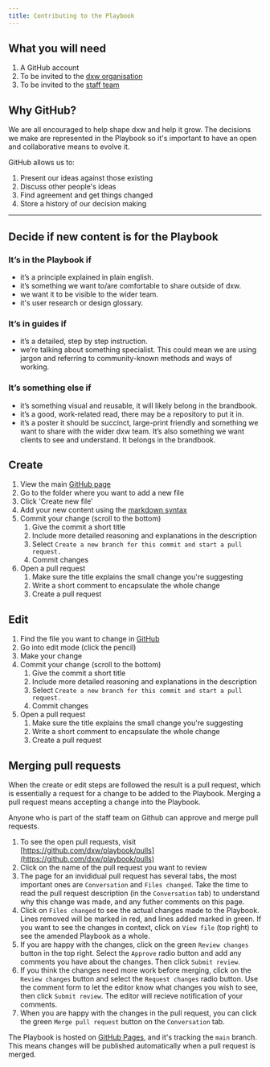 ```yaml
---
title: Contributing to the Playbook
---
```


## What you will need

1. A GitHub account
1. To be invited to the [dxw organisation](https://github.com/dxw)
1. To be invited to the [staff team](https://github.com/orgs/dxw/teams/staff)

## Why GitHub?

We are all encouraged to help shape dxw and help it grow. The decisions we make
are represented in the Playbook so it's important to have an open and
collaborative means to evolve it.

GitHub allows us to:

1. Present our ideas against those existing
1. Discuss other people's ideas
1. Find agreement and get things changed
1. Store a history of our decision making

---

## Decide if new content is for the Playbook

### It’s in the Playbook if

- it’s a principle explained in plain english.
- it’s something we want to/are comfortable to share outside of dxw.
- we want it to be visible to the wider team.
- it's user research or design glossary.

### It’s in guides if

- it’s a detailed, step by step instruction.
- we’re talking about something specialist. This could mean we are using jargon
  and referring to community-known methods and ways of working.

### It’s something else if

- it’s something visual and reusable, it will likely belong in the brandbook.
- it’s a good, work-related read, there may be a repository to put it in.
- it’s a poster it should be succinct, large-print friendly and something we
  want to share with the wider dxw team. It’s also something we want clients to
  see and understand. It belongs in the brandbook.

## Create

1. View the main [GitHub page](https://github.com/dxw/playbook)
1. Go to the folder where you want to add a new file
1. Click 'Create new file'
1. Add your new content using the
   [markdown syntax](https://guides.github.com/features/mastering-markdown/)
1. Commit your change (scroll to the bottom)
   1. Give the commit a short title
   1. Include more detailed reasoning and explanations in the description
   1. Select `Create a new branch for this commit and start a pull request.`
   1. Commit changes
1. Open a pull request
   1. Make sure the title explains the small change you're suggesting
   1. Write a short comment to encapsulate the whole change
   1. Create a pull request

## Edit

1. Find the file you want to change in [GitHub](https://github.com/dxw/playbook)
1. Go into edit mode (click the pencil)
1. Make your change
1. Commit your change (scroll to the bottom)
   1. Give the commit a short title
   1. Include more detailed reasoning and explanations in the description
   1. Select `Create a new branch for this commit and start a pull request.`
   1. Commit changes
1. Open a pull request
   1. Make sure the title explains the small change you're suggesting
   1. Write a short comment to encapsulate the whole change
   1. Create a pull request

## Merging pull requests

When the create or edit steps are followed the result is a pull request, which
is essentially a request for a change to be added to the Playbook. Merging a
pull request means accepting a change into the Playbook.

Anyone who is part of the staff team on Github can approve and merge pull
requests.

1. To see the open pull requests, visit
   [https://github.com/dxw/playbook/pulls](https://github.com/dxw/playbook/pulls)
1. Click on the name of the pull request you want to review
1. The page for an invididual pull request has several tabs, the most important
   ones are `Conversation` and `Files changed`. Take the time to read the pull
   request description (in the `Conversation` tab) to understand why this change
   was made, and any futher comments on this page.
1. Click on `Files changed` to see the actual changes made to the Playbook.
   Lines removed will be marked in red, and lines added marked in green. If you
   want to see the changes in context, click on `View file` (top right) to see
   the amended Playbook as a whole.
1. If you are happy with the changes, click on the green `Review changes` button
   in the top right. Select the `Approve` radio button and add any comments you
   have about the changes. Then click `Submit review`.
1. If you think the changes need more work before merging, click on the
   `Review changes` button and select the `Request changes` radio button. Use
   the comment form to let the editor know what changes you wish to see, then
   click `Submit review`. The editor will recieve notification of your comments.
1. When you are happy with the changes in the pull request, you can click the
   green `Merge pull request` button on the `Conversation` tab.

The Playbook is hosted on [GitHub Pages](https://pages.github.com), and it's
tracking the `main` branch. This means changes will be published automatically
when a pull request is merged.
